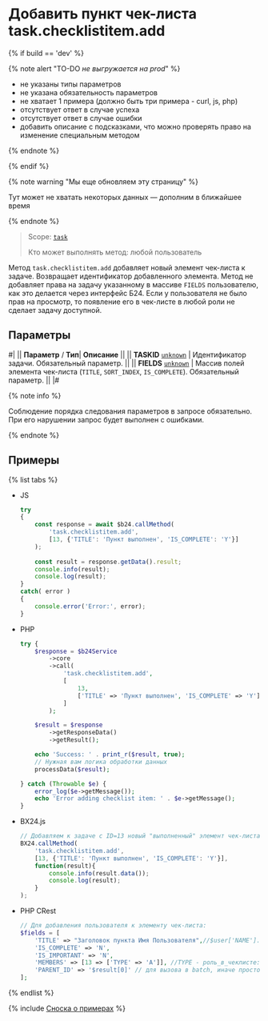 # Добавить пункт чек-листа task.checklistitem.add

{% if build == 'dev' %}

{% note alert "TO-DO _не выгружается на prod_" %}

- не указаны типы параметров
- не указана обязательность параметров
- не хватает 1 примера (должно быть три примера - curl, js, php)
- отсутствует ответ в случае успеха
- отсутствует ответ в случае ошибки
- добавить описание с подсказками, что можно проверять право на изменение специальным методом

{% endnote %}

{% endif %}

{% note warning "Мы еще обновляем эту страницу" %}

Тут может не хватать некоторых данных — дополним в ближайшее время

{% endnote %}

> Scope: [`task`](../../scopes/permissions.md)
>
> Кто может выполнять метод: любой пользователь

Метод `task.checklistitem.add` добавляет новый элемент чек-листа к задаче. Возвращает идентификатор добавленного элемента. Метод не добавляет права на задачу указанному в массиве `FIELDS` пользователю, как это делается через интерфейс Б24. Если у пользователя не было прав на просмотр, то появление его в чек-листе в любой роли не сделает задачу доступной.

## Параметры

#|
|| **Параметр** / **Тип**| **Описание** ||
|| **TASKID**
[`unknown`](../../data-types.md) | Идентификатор задачи. Обязательный параметр. ||
|| **FIELDS**
[`unknown`](../../data-types.md) | Массив полей элемента чек-листа (`TITLE`, `SORT_INDEX`, `IS_COMPLETE`). Обязательный параметр. ||
|#

{% note info %}

Соблюдение порядка следования параметров в запросе обязательно. При его нарушении запрос будет выполнен с ошибками.

{% endnote %}

## Примеры

{% list tabs %}

- JS


    ```js
    try
    {
    	const response = await $b24.callMethod(
    		'task.checklistitem.add',
    		[13, {'TITLE': 'Пункт выполнен', 'IS_COMPLETE': 'Y'}]
    	);
    	
    	const result = response.getData().result;
    	console.info(result);
    	console.log(result);
    }
    catch( error )
    {
    	console.error('Error:', error);
    }
    ```

- PHP


    ```php
    try {
        $response = $b24Service
            ->core
            ->call(
                'task.checklistitem.add',
                [
                    13,
                    ['TITLE' => 'Пункт выполнен', 'IS_COMPLETE' => 'Y']
                ]
            );
    
        $result = $response
            ->getResponseData()
            ->getResult();
    
        echo 'Success: ' . print_r($result, true);
        // Нужная вам логика обработки данных
        processData($result);
    
    } catch (Throwable $e) {
        error_log($e->getMessage());
        echo 'Error adding checklist item: ' . $e->getMessage();
    }
    ```

- BX24.js

    ```js
    // Добавляем к задаче с ID=13 новый "выполненный" элемент чек-листа с текстом "Пункт выполнен"
    BX24.callMethod(
        'task.checklistitem.add',
        [13, {'TITLE': 'Пункт выполнен', 'IS_COMPLETE': 'Y'}],
        function(result){
            console.info(result.data());
            console.log(result);
        }
    );
    ```

- PHP CRest

    ```php
    // Для добавления пользователя к элементу чек-листа:
    $fields = [
        'TITLE' => "Заголовок пункта Имя Пользователя",//$user['NAME']." ".$user['LAST_NAME'], порядок в зависимости от настроек портала.
        'IS_COMPLETE' => 'N',
        'IS_IMPORTANT' => 'N',
        'MEMBERS' => [13 => ['TYPE' => 'A']], //TYPE - роль_в_чеклисте: A - соисполнитель, U - наблюдатель
        'PARENT_ID' => '$result[0]' // для вызова в batch, иначе просто ID вышестоящего элемента
    ];
    ```

{% endlist %}

{% include [Сноска о примерах](../../../_includes/examples.md) %}
